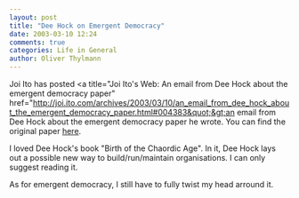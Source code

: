 ```yaml
---
layout: post
title: "Dee Hock on Emergent Democracy"
date: 2003-03-10 12:24
comments: true
categories: Life in General
author: Oliver Thylmann
---
```



Joi Ito has posted &lt;a title=&quot;Joi Ito's Web: An email from Dee Hock about the emergent democracy paper&quot; href=&quot;http://joi.ito.com/archives/2003/03/10/an_email_from_dee_hock_about_the_emergent_democracy_paper.html#004383&quot;&gt;an email from Dee Hock about the emergent democracy paper he wrote. You can find the original paper [here](http://joi.ito.com/static/emergentdemocracy.html). 

I loved Dee Hock's book &quot;Birth of the Chaordic Age&quot;. In it, Dee Hock lays out a possible new way to build/run/maintain organisations. I can only suggest reading it.

As for emergent democracy, I still have to fully twist my head arround it.


